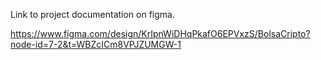 Link to project documentation on figma.

https://www.figma.com/design/KrIpnWiDHqPkafO6EPVxzS/BolsaCripto?node-id=7-2&t=WBZcICm8VPJZUMGW-1

